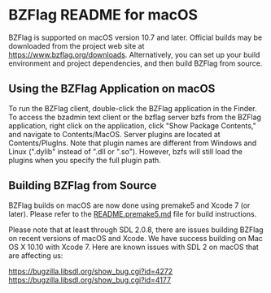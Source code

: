 # BZFlag README for macOS

BZFlag is supported on macOS version 10.7 and later. Official builds may be
downloaded from the project web site at https://www.bzflag.org/downloads.
Alternatively, you can set up your build environment and project dependencies,
and then build BZFlag from source.

## Using the BZFlag Application on macOS

To run the BZFlag client, double-click the BZFlag application in the Finder.
To access the bzadmin text client or the bzflag server bzfs from the BZFlag
application, right click on the application, click "Show Package Contents,"
and navigate to Contents/MacOS. Server plugins are located at
Contents/PlugIns. Note that plugin names are different from Windows and Linux
("<name>.dylib" instead of "<name>.dll or "<name>.so"). However, bzfs will
still load the plugins when you specify the full plugin path.

## Building BZFlag from Source

BZFlag builds on macOS are now done using premake5 and Xcode 7 (or later).
Please refer to the [README.premake5.md](README.premake5.md) file for build instructions.

Please note that at least through SDL 2.0.8, there are issues building BZFlag
on recent versions of macOS and Xcode. We have success building on Mac OS X
10.10 with Xcode 7. Here are known issues with SDL 2 on macOS that are
affecting us:

  https://bugzilla.libsdl.org/show_bug.cgi?id=4272
  https://bugzilla.libsdl.org/show_bug.cgi?id=4177